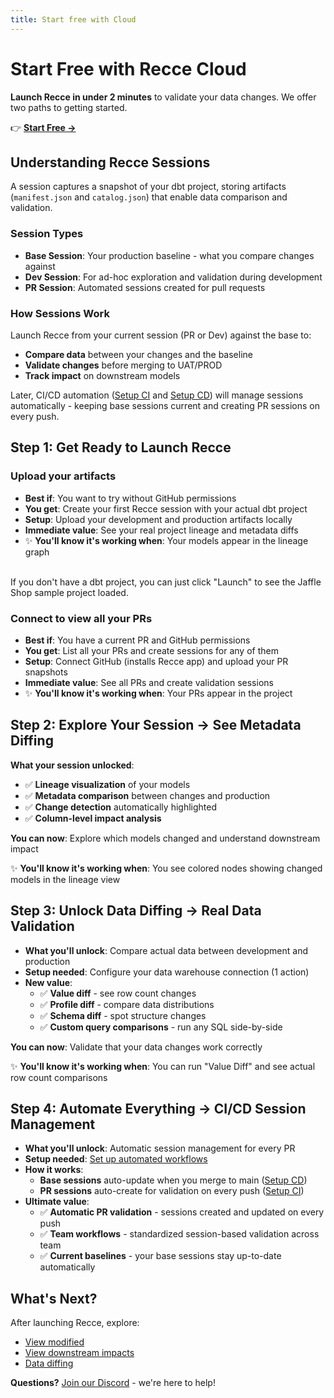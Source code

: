 ```yaml
---
title: Start free with Cloud
---
```


# Start Free with Recce Cloud

**Launch Recce in under 2 minutes** to validate your data changes. We offer two paths to getting started.

👉 **[Start Free →](https://cloud.reccehq.com)**

## Understanding Recce Sessions

A session captures a snapshot of your dbt project, storing artifacts (`manifest.json` and `catalog.json`) that enable data comparison and validation.

### Session Types

- **Base Session**: Your production baseline - what you compare changes against
- **Dev Session**: For ad-hoc exploration and validation during development
- **PR Session**: Automated sessions created for pull requests

### How Sessions Work

Launch Recce from your current session (PR or Dev) against the base to:

- **Compare data** between your changes and the baseline
- **Validate changes** before merging to UAT/PROD
- **Track impact** on downstream models

Later, CI/CD automation ([Setup CI](../7-cicd/setup-ci.md) and [Setup CD](../7-cicd/setup-cd.md)) will manage sessions automatically - keeping base sessions current and creating PR sessions on every push.

## Step 1: Get Ready to Launch Recce

### Upload your artifacts

- **Best if**: You want to try without GitHub permissions
- **You get**: Create your first Recce session with your actual dbt project
- **Setup**: Upload your development and production artifacts locally
- **Immediate value**: See your real project lineage and metadata diffs
- ✨ **You'll know it's working when**: Your models appear in the lineage graph

<br>
If you don't have a dbt project, you can just click "Launch" to see the Jaffle Shop sample project loaded.

### Connect to view all your PRs

- **Best if**: You have a current PR and GitHub permissions
- **You get**: List all your PRs and create sessions for any of them
- **Setup**: Connect GitHub (installs Recce app) and upload your PR snapshots
- **Immediate value**: See all PRs and create validation sessions
- ✨ **You'll know it's working when**: Your PRs appear in the project

## Step 2: Explore Your Session → See Metadata Diffing

**What your session unlocked**:

- ✅ **Lineage visualization** of your models
- ✅ **Metadata comparison** between changes and production
- ✅ **Change detection** automatically highlighted
- ✅ **Column-level impact analysis**

**You can now**: Explore which models changed and understand downstream impact

✨ **You'll know it's working when**: You see colored nodes showing changed models in the lineage view

## Step 3: Unlock Data Diffing → Real Data Validation

- **What you'll unlock**: Compare actual data between development and production
- **Setup needed**: Configure your data warehouse connection (1 action)
- **New value**:
    - ✅ **Value diff** - see row count changes
    - ✅ **Profile diff** - compare data distributions
    - ✅ **Schema diff** - spot structure changes
    - ✅ **Custom query comparisons** - run any SQL side-by-side

**You can now**: Validate that your data changes work correctly

✨ **You'll know it's working when**: You can run "Value Diff" and see actual row count comparisons

## Step 4: Automate Everything → CI/CD Session Management

- **What you'll unlock**: Automatic session management for every PR
- **Setup needed**: [Set up automated workflows](../7-cicd/scenario-ci.md)
- **How it works**:
    - **Base sessions** auto-update when you merge to main ([Setup CD](../7-cicd/setup-cd.md))
    - **PR sessions** auto-create for validation on every push ([Setup CI](../7-cicd/setup-ci.md))
- **Ultimate value**:
    - ✅ **Automatic PR validation** - sessions created and updated on every push
    - ✅ **Team workflows** - standardized session-based validation across team
    - ✅ **Current baselines** - your base sessions stay up-to-date automatically

## What's Next?

After launching Recce, explore:

- [View modified](../3-visualized-change/lineage.md)
- [View downstream impacts](../4-downstream-impacts/impact-radius.md)
- [Data diffing](../5-data-diffing/query.md)

**Questions?** [Join our Discord](../1-whats-recce/community-support.md) - we're here to help!
